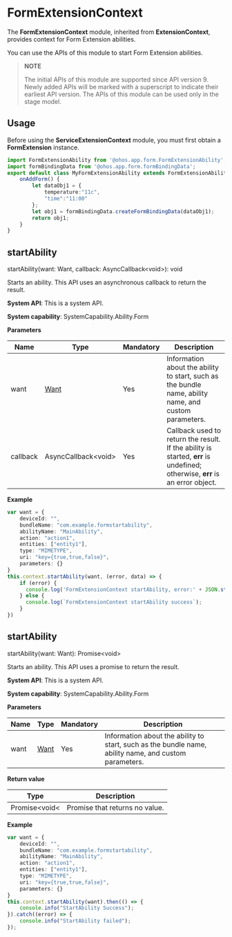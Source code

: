 # FormExtensionContext

The **FormExtensionContext** module, inherited from **ExtensionContext**, provides context for Form Extension abilities.

You can use the APIs of this module to start Form Extension abilities.

> **NOTE**
>
> The initial APIs of this module are supported since API version 9. Newly added APIs will be marked with a superscript to indicate their earliest API version.
> The APIs of this module can be used only in the stage model.

## Usage

Before using the **ServiceExtensionContext** module, you must first obtain a **FormExtension** instance.

```ts
import FormExtensionAbility from '@ohos.app.form.FormExtensionAbility';
import formBindingData from '@ohos.app.form.formBindingData';
export default class MyFormExtensionAbility extends FormExtensionAbility {
    onAddForm() {
        let dataObj1 = {
            temperature:"11c",
            "time":"11:00"
        };
        let obj1 = formBindingData.createFormBindingData(dataObj1);
        return obj1;
    }
}
```

## startAbility

startAbility(want: Want, callback: AsyncCallback&lt;void&gt;): void

Starts an ability. This API uses an asynchronous callback to return the result.

**System API**: This is a system API.

**System capability**: SystemCapability.Ability.Form

**Parameters**

| Name|                Type              | Mandatory|              Description              |
| ------| --------------------------------- | ---- | -------------------------------------- |
| want| [Want](js-apis-application-want.md) | Yes | Information about the ability to start, such as the bundle name, ability name, and custom parameters.|
| callback| AsyncCallback&lt;void&gt;       | Yes | Callback used to return the result. If the ability is started, **err** is undefined; otherwise, **err** is an error object.|

**Example**

```ts
var want = {
    deviceId: "",
    bundleName: "com.example.formstartability",
    abilityName: "MainAbility",
    action: "action1",
    entities: ["entity1"],
    type: "MIMETYPE",
    uri: "key={true,true,false}",
    parameters: {}
}
this.context.startAbility(want, (error, data) => {
    if (error) {
      console.log('FormExtensionContext startAbility, error:' + JSON.stringify(error));
    } else {
      console.log(`FormExtensionContext startAbility success`);
    }
})
```

## startAbility

startAbility(want: Want): Promise&lt;void&gt;

Starts an ability. This API uses a promise to return the result.

**System API**: This is a system API.

**System capability**: SystemCapability.Ability.Form

**Parameters**

| Name|                Type              | Mandatory|              Description              |
| ------| --------------------------------- | ---- | -------------------------------------- |
| want| [Want](js-apis-application-want.md) | Yes | Information about the ability to start, such as the bundle name, ability name, and custom parameters.|

**Return value**

| Type         | Description                               |
| ------------ | ---------------------------------- |
| Promise&lt;void&lt; | Promise that returns no value.|

**Example**

```ts
var want = {
    deviceId: "",
    bundleName: "com.example.formstartability",
    abilityName: "MainAbility",
    action: "action1",
    entities: ["entity1"],
    type: "MIMETYPE",
    uri: "key={true,true,false}",
    parameters: {}
}
this.context.startAbility(want).then(() => {
    console.info("StartAbility Success");
}).catch((error) => {
    console.info("StartAbility failed");
});
```
